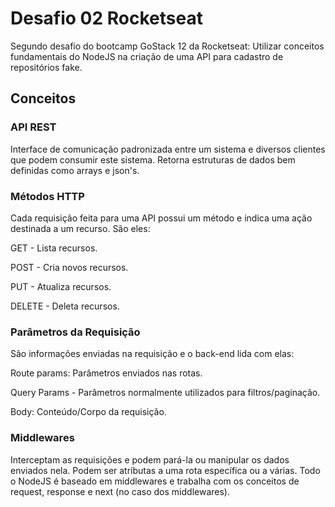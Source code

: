 # Desafio 02 Rocketseat
Segundo desafio do bootcamp GoStack 12 da Rocketseat: Utilizar conceitos fundamentais do NodeJS na criação de uma API para cadastro de repositórios fake.

## Conceitos
### API REST
Interface de comunicação padronizada entre um sistema e diversos clientes que podem consumir este sistema. Retorna estruturas de dados bem definidas como arrays e json's.

### Métodos HTTP
Cada requisição feita para uma API possui um método e indica uma ação destinada a um recurso. São eles:

GET - Lista recursos.

POST - Cria novos recursos.

PUT - Atualiza recursos.

DELETE - Deleta recursos.

### Parâmetros da Requisição
São informações enviadas na requisição e o back-end lida com elas:

Route params: Parâmetros enviados nas rotas.

Query Params - Parâmetros normalmente utilizados para filtros/paginação.

Body: Conteúdo/Corpo da requisição.

### Middlewares
Interceptam as requisições e podem pará-la ou manipular os dados enviados nela. Podem ser atríbutas a uma rota específica ou a várias. Todo o NodeJS é baseado em middlewares e trabalha com os conceitos de request, response e next (no caso dos middlewares).
